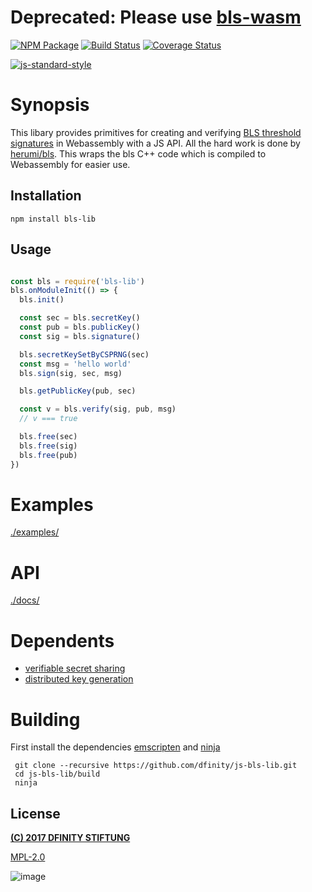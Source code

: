 # Deprecated: Please use [bls-wasm](https://github.com/herumi/bls-wasm)

[![NPM Package](https://img.shields.io/npm/v/bls-lib.svg?style=flat-square)](https://www.npmjs.org/package/bls-lib)
[![Build Status](https://img.shields.io/travis/dfinity/js-bls-lib.svg?branch=master&style=flat-square)](https://travis-ci.org/dfinity/js-bls-lib)
[![Coverage Status](https://img.shields.io/coveralls/dfinity/js-bls-lib.svg?style=flat-square)](https://coveralls.io/r/dfinity/js-bls-lib)


[![js-standard-style](https://cdn.rawgit.com/feross/standard/master/badge.svg)](https://github.com/feross/standard)

# Synopsis

This libary provides primitives for creating and verifying [BLS threshold signatures](https://en.wikipedia.org/wiki/Boneh–Lynn–Shacham) in Webassembly with a JS API. All the hard work is done by [herumi/bls](https://github.com/herumi/bls). This wraps the bls C++ code which is compiled to Webassembly for easier use.

## Installation
`npm install bls-lib`

## Usage

```javascript

const bls = require('bls-lib')
bls.onModuleInit(() => {
  bls.init()

  const sec = bls.secretKey()
  const pub = bls.publicKey()
  const sig = bls.signature()

  bls.secretKeySetByCSPRNG(sec)
  const msg = 'hello world'
  bls.sign(sig, sec, msg)

  bls.getPublicKey(pub, sec)

  const v = bls.verify(sig, pub, msg)
  // v === true

  bls.free(sec)
  bls.free(sig)
  bls.free(pub)
})
```

# Examples
[./examples/](./examples/)

# API
[./docs/](./docs/index.md)

# Dependents
* [verifiable secret sharing](https://github.com/dfinity/vss)
* [distributed key generation](https://github.com/dfinity/dkg)

# Building

First install the dependencies [emscripten](https://github.com/kripken/emscripten) and [ninja](ninja-build.org)

```
 git clone --recursive https://github.com/dfinity/js-bls-lib.git
 cd js-bls-lib/build
 ninja
```

## License

[**(C) 2017 DFINITY STIFTUNG**](http://dfinity.network)

[MPL-2.0][LICENSE]

[LICENSE]: https://tldrlegal.com/license/mozilla-public-license-2.0-(mpl-2)

![image](https://user-images.githubusercontent.com/6457089/32753794-10f4cbc2-c883-11e7-8dcf-ff8088b38f9f.png)
